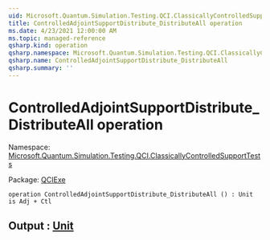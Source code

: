 ```yaml
---
uid: Microsoft.Quantum.Simulation.Testing.QCI.ClassicallyControlledSupportTests.ControlledAdjointSupportDistribute_DistributeAll
title: ControlledAdjointSupportDistribute_DistributeAll operation
ms.date: 4/23/2021 12:00:00 AM
ms.topic: managed-reference
qsharp.kind: operation
qsharp.namespace: Microsoft.Quantum.Simulation.Testing.QCI.ClassicallyControlledSupportTests
qsharp.name: ControlledAdjointSupportDistribute_DistributeAll
qsharp.summary: ''
---
```


# ControlledAdjointSupportDistribute_DistributeAll operation

Namespace: [Microsoft.Quantum.Simulation.Testing.QCI.ClassicallyControlledSupportTests](xref:Microsoft.Quantum.Simulation.Testing.QCI.ClassicallyControlledSupportTests)

Package: [QCIExe](https://nuget.org/packages/QCIExe)




```qsharp
operation ControlledAdjointSupportDistribute_DistributeAll () : Unit is Adj + Ctl
```


## Output : [Unit](xref:microsoft.quantum.qsharp.valueliterals#unit-literal)

